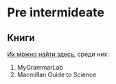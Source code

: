 # Pre intermideate
## Книги
[Их можно найти здесь](https://drive.google.com/drive/u/1/folders/1nwFnFfVU4YZZVIVt-frMIR-Du79Fu2Bj), среди них:
1. MyGrammarLab
1. Macmillan Guide to Science

